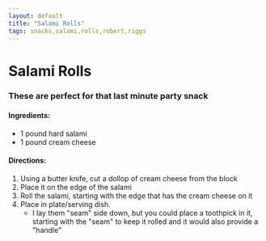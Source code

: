 ```yaml
---
layout: default
title: "Salami Rolls"
tags: snacks,salami,rolls,robert,riggs
---
```

# Salami Rolls

### These are perfect for that last minute party snack

#### Ingredients:
- 1 pound hard salami
- 1 pound cream cheese

#### Directions:
1. Using a butter knife, cut a dollop of cream cheese from the block
2. Place it on the edge of the salami
3. Roll the salami, starting with the edge that has the cream cheese on it
4. Place in plate/serving dish.
    - I lay them "seam" side down, but you could place a toothpick in it, starting with the "seam" to keep it rolled and it would also provide a "handle"
